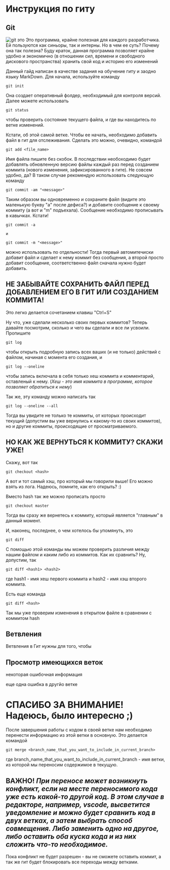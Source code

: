 # Инструкция по гиту

## **Git** 

 ![git это](img20210310_000.png) 
 Это программа, крайне полезная для каждого разработчика. Ей пользуются как синьоры, так и интерны. Но в чем ее суть? Почему она так полезна? Буду краток, данная программа позволяет крайне удобно и экономично (в отношении сил, времени и свободного дискового пространства) хранить свой код и историю его изменений

Данный гайд написан в качестве задания на обучение гиту и заодно языку MarkDown.
Для начала, используйте команду

    git init

Она создает оперативный фолдер\, необходимый для контроля версий.
Далее можете использовать

    git status

чтобы проверить состояние текущего файла, и где вы находитесь по ветке изменений. 

Кстати, об этой самой ветке. Чтобы ее начать, необходимо добавить файл в гит для отслеживания. Сделать это можно, очевидно, командой 

    git add <file_name>

Имя файла пишите без скобок. В последствии необоходимо будет добавлять обновленную версию файлы каждый раз перед созданием коммита (нового изменения, зафиксированного в гите). Не совсем удобно, да? В таком случае рекомендую использовать следующую команду

    git commit -am "<message>"

Таким образом вы одновременно и сохраните файл (видите это маленькую букву "а" после дефиса?) и добавите сообщение к своему коммиту (а вот и "m" подъехала). Сообщение необходимо прописывать в кавычках. 
Кстати!

    git commit -a

    и

    git commit -m "<message>"

можно использовать по отдельности! Тогда первый автомитечиски добавит файл и сделает к нему коммит без сообщения, а второй просто добавит сообщение, соответственно файл сначала нужно будет добавить.
## **НЕ ЗАБЫВАЙТЕ СОХРАНИТЬ ФАЙЛ ПЕРЕД ДОБАВЛЕНИЕМ ЕГО В ГИТ ИЛИ СОЗДАНИЕМ КОММИТА!**
Это легко делается сочетанием клавиш "Ctrl+S"

Ну что, уже сделали несколько своих первых коммитов? Теперь давайте посмотрим, сколько и чего вы сделали и все ли усвоили. Пропишите

    git log

чтобы открыть подробную запись всех ваших (и не только) действий с файлом, начиная с момента его создания, и

    git log --oneline

чтобы запись включала в себя только хеш коммита и комментарий, оставленый к нему. 
(*Хеш - это имя коммита в программе, которое позволяет обратиться к нему*)

Так же, эту команду можно написать так

    git log --oneline --all

Тогда вы увидите не только те коммиты, от которых происходит текущий (допустим вы уже вернулись к какому-то из своих коммитов), но и другие коммиты, происходящие от просматриваемого.

## НО КАК ЖЕ ВЕРНУТЬСЯ К КОММИТУ? СКАЖИ УЖЕ!

Скажу, вот так

    git checkout <hash>

А вот и тот самый хэш, про который мы говорили выше! Его можно взять из лога. Надеюсь, помните, как его открыть? :)

Вместо hash так же можно прописать просто

    git checkout master

Тогда вы сразу же вернетесь к коммиту, который является "главным" в данный момент. 

И, наконец, последнее, о чем хотелось бы упомянуть, это

    git diff

С помощью этой команды мы можем проверить различия между нашим файлом и каким либо из коммитов. Как их сравнить? Ну, допустим, так

    git diff <hash1> <hash2>

где hash1 - имя хеш первого коммита и hash2 - имя хэш второго коммита.

Есть еще команда

    git diff <hash>

Так мы уже проверим изменения в открытом файле в сравнении с коммитом hash

## Ветвления

Ветвления в Гит нужны для того, чтобы 

## Просмотр имеющихся веток

некоторая ошибочная информация

еще одна ошибка в другйо ветке
# СПАСИБО ЗА ВНИМАНИЕ! Надеюсь, было интересно ;)

После завершения работы с кодом в своей ветке нам необходимо перенести информацию из этой ветки в основную. Это делается командой 

    git merge <branch_name_that_you_want_to_include_in_current_branch>

где branch_name_that_you_want_to_include_in_current_branch - имя ветки, из которой мы переносим содержимое в текущую. 

## **ВАЖНО! _При переносе может возникнуть конфликт, если на месте переносимого кода уже есть какой-то другой код. В этом случае в редакторе, например, vscode, высветится уведомление и можно будет сравнить код в двух ветках, а затем выбрать способ совмещения. Либо заменить одно на другое, либо оставить оба куска кода и из них сложить что-то необходимое._**


Пока конфликт не будет разрешен - вы не сможете оставить коммит, а так же гит будет блокировать все переходы между ветками.